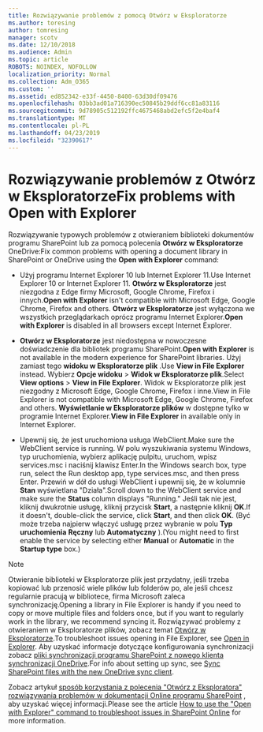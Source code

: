 ```yaml
---
title: Rozwiązywanie problemów z pomocą Otwórz w Eksploratorze
ms.author: toresing
author: tomresing
manager: scotv
ms.date: 12/10/2018
ms.audience: Admin
ms.topic: article
ROBOTS: NOINDEX, NOFOLLOW
localization_priority: Normal
ms.collection: Adm_O365
ms.custom: ''
ms.assetid: ed852342-e33f-4450-8400-63d30df09476
ms.openlocfilehash: 03bb3ad01a716390ec50845b29ddf6cc81a83116
ms.sourcegitcommit: 9d78905c512192ffc4675468abd2efc5f2e4baf4
ms.translationtype: MT
ms.contentlocale: pl-PL
ms.lasthandoff: 04/23/2019
ms.locfileid: "32390617"
---
```

# <a name="fix-problems-with-open-with-explorer"></a><span data-ttu-id="a2cc1-102">Rozwiązywanie problemów z Otwórz w Eksploratorze</span><span class="sxs-lookup"><span data-stu-id="a2cc1-102">Fix problems with Open with Explorer</span></span>

<span data-ttu-id="a2cc1-103">Rozwiązywanie typowych problemów z otwieraniem biblioteki dokumentów programu SharePoint lub za pomocą polecenia **Otwórz w Eksploratorze** OneDrive:</span><span class="sxs-lookup"><span data-stu-id="a2cc1-103">Fix common problems with opening a document library in SharePoint or OneDrive using the **Open with Explorer** command:</span></span> 
  
- <span data-ttu-id="a2cc1-104">Użyj programu Internet Explorer 10 lub Internet Explorer 11.</span><span class="sxs-lookup"><span data-stu-id="a2cc1-104">Use Internet Explorer 10 or Internet Explorer 11.</span></span> <span data-ttu-id="a2cc1-105">**Otwórz w Eksploratorze** jest niezgodna z Edge firmy Microsoft, Google Chrome, Firefox i innych.</span><span class="sxs-lookup"><span data-stu-id="a2cc1-105">**Open with Explorer** isn't compatible with Microsoft Edge, Google Chrome, Firefox and others.</span></span> <span data-ttu-id="a2cc1-106">**Otwórz w Eksploratorze** jest wyłączona we wszystkich przeglądarkach oprócz programu Internet Explorer.</span><span class="sxs-lookup"><span data-stu-id="a2cc1-106">**Open with Explorer** is disabled in all browsers except Internet Explorer.</span></span> 
    
- <span data-ttu-id="a2cc1-107">**Otwórz w Eksploratorze** jest niedostępna w nowoczesne doświadczenie dla bibliotek programu SharePoint.</span><span class="sxs-lookup"><span data-stu-id="a2cc1-107">**Open with Explorer** is not available in the modern experience for SharePoint libraries.</span></span> <span data-ttu-id="a2cc1-108">Użyj zamiast tego **widoku w Eksploratorze plik** .</span><span class="sxs-lookup"><span data-stu-id="a2cc1-108">Use **View in File Explorer** instead.</span></span> <span data-ttu-id="a2cc1-109">Wybierz **Opcje widoku** \> **Widok w Eksploratorze plik**.</span><span class="sxs-lookup"><span data-stu-id="a2cc1-109">Select **View options** \> **View in File Explorer**.</span></span> <span data-ttu-id="a2cc1-110">Widok w Eksploratorze plik jest niezgodny z Microsoft Edge, Google Chrome, Firefox i inne.</span><span class="sxs-lookup"><span data-stu-id="a2cc1-110">View in File Explorer is not compatible with Microsoft Edge, Google Chrome, Firefox and others.</span></span> <span data-ttu-id="a2cc1-111">**Wyświetlanie w Eksploratorze plików** w dostępne tylko w programie Internet Explorer.</span><span class="sxs-lookup"><span data-stu-id="a2cc1-111">**View in File Explorer** in available only in Internet Explorer.</span></span> 
    
- <span data-ttu-id="a2cc1-112">Upewnij się, że jest uruchomiona usługa WebClient.</span><span class="sxs-lookup"><span data-stu-id="a2cc1-112">Make sure the WebClient service is running.</span></span> <span data-ttu-id="a2cc1-113">W polu wyszukiwania systemu Windows, typ uruchomienia, wybierz aplikację pulpitu, uruchom, wpisz services.msc i naciśnij klawisz Enter.</span><span class="sxs-lookup"><span data-stu-id="a2cc1-113">In the Windows search box, type run, select the Run desktop app, type services.msc, and then press Enter.</span></span> <span data-ttu-id="a2cc1-114">Przewiń w dół do usługi WebClient i upewnij się, że w kolumnie **Stan** wyświetlana "Działa".</span><span class="sxs-lookup"><span data-stu-id="a2cc1-114">Scroll down to the WebClient service and make sure the **Status** column displays "Running."</span></span> <span data-ttu-id="a2cc1-115">Jeśli tak nie jest, kliknij dwukrotnie usługę, kliknij przycisk **Start**, a następnie kliknij **OK**.</span><span class="sxs-lookup"><span data-stu-id="a2cc1-115">If it doesn't, double-click the service, click **Start**, and then click **OK**.</span></span> <span data-ttu-id="a2cc1-116">(Być może trzeba najpierw włączyć usługę przez wybranie w polu **Typ uruchomienia** **Ręczny** lub **Automatyczny** ).</span><span class="sxs-lookup"><span data-stu-id="a2cc1-116">(You might need to first enable the service by selecting either **Manual** or **Automatic** in the **Startup type** box.)</span></span> 
    
> [!NOTE]
> <span data-ttu-id="a2cc1-117">Otwieranie biblioteki w Eksploratorze plik jest przydatny, jeśli trzeba kopiować lub przenosić wiele plików lub folderów po, ale jeśli chcesz regularnie pracują w bibliotece, firma Microsoft zaleca synchronizację.</span><span class="sxs-lookup"><span data-stu-id="a2cc1-117">Opening a library in File Explorer is handy if you need to copy or move multiple files and folders once, but if you want to regularly work in the library, we recommend syncing it.</span></span> <span data-ttu-id="a2cc1-118">Rozwiązywać problemy z otwieraniem w Eksploratorze plików, zobacz temat [Otwórz w Eksploratorze](https://go.microsoft.com/fwlink/?linkid=871665).</span><span class="sxs-lookup"><span data-stu-id="a2cc1-118">To troubleshoot issues opening in File Explorer, see [Open in Explorer](https://go.microsoft.com/fwlink/?linkid=871665).</span></span> <span data-ttu-id="a2cc1-119">Aby uzyskać informacje dotyczące konfigurowania synchronizacji zobacz [pliki synchronizacji programu SharePoint z nowego klienta synchronizacji OneDrive](https://go.microsoft.com/fwlink/?linkid=871666).</span><span class="sxs-lookup"><span data-stu-id="a2cc1-119">For info about setting up sync, see [Sync SharePoint files with the new OneDrive sync client](https://go.microsoft.com/fwlink/?linkid=871666).</span></span>
  
<span data-ttu-id="a2cc1-120">Zobacz artykuł [sposób korzystania z polecenia "Otwórz z Eksploratora" rozwiązywania problemów w dokumentacji Online programu SharePoint](https://support.office.com/article/How-to-use-the-Open-with-Explorer-command-to-troubleshoot-issues-in-SharePoint-Online-87155331-0c92-4224-a4c1-da5c21c4ade4) , aby uzyskać więcej informacji.</span><span class="sxs-lookup"><span data-stu-id="a2cc1-120">Please see the article [How to use the "Open with Explorer" command to troubleshoot issues in SharePoint Online](https://support.office.com/article/How-to-use-the-Open-with-Explorer-command-to-troubleshoot-issues-in-SharePoint-Online-87155331-0c92-4224-a4c1-da5c21c4ade4) for more information.</span></span> 
  

